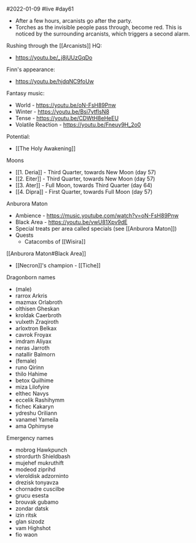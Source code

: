 #2022-01-09
#live
#day61

- After a few hours, arcanists go after the party.
- Torches as the invisible people pass through, become red. This is noticed by the surrounding arcanists, which triggers a second alarm.

Rushing through the [[Arcanists]] HQ:
- https://youtu.be/_j8jUUzGqDo

Finn's appearance:
- https://youtu.be/hjdqNC9foUw

Fantasy music:
- World - https://youtu.be/oN-FsH89Pnw
- Winter - https://youtu.be/Bsi7ytfIsN8
- Tense - https://youtu.be/CDWtH8eHeEU
- Volatile Reaction - https://youtu.be/Fneuy9H_2o0

Potential:
- [[The Holy Awakening]]

Moons
- [[1. Deria]] - Third Quarter, towards New Moon (day 57)
- [[2. Eiter]] - Third Quarter, towards New Moon (day 57)
- [[3. Ater]] - Full Moon, towards Third Quarter (day 64)
- [[4. Dipra]] - First Quarter, towards Full Moon (day 57)

Anburora Maton
- Ambience - https://music.youtube.com/watch?v=oN-FsH89Pnw
- Black Area - https://youtu.be/vwU81Xpv9dE
- Special treats per area called specials (see [[Anburora Maton]])
- Quests
	- Catacombs of [[Wisira]]

[[Anburora Maton#Black Area]]
- [[Necron]]'s champion  - [[Tiche]]

Dragonborn names
- (male)
- rarrox Arkris  
- mazmax Orlabroth  
- olthisen Gheskan  
- kroldak Caerbroth  
- vulxeth Zraqiroth  
- arloxtron Belkax  
- cavrok Froyax  
- imdram Aliyax  
- neras Jarroth  
- natallir Balmorn
- (female)
- runo Qirinn  
- thilo Hahime  
- betox Quilhime  
- miza Lilofyire  
- elthec Navys  
- eccelik Rashihymm  
- fichec Kakaryn  
- ydreshu Oriliann  
- vanamel Yameila  
- ama Ophimyse

Emergency names
- mobrog Hawkpunch 
- strordurth Shieldbash  
- mujehef mukruthift  
- modeod ziprihd  
- vleroldisk adzorninto  
- drezisk tonyavza  
- chornadre cuscilbe  
- grucu esesta
- brouvak gubamo
- zondar datsk
- izin ritsk
- glan sizodz
- vam Highshot
- fio waon